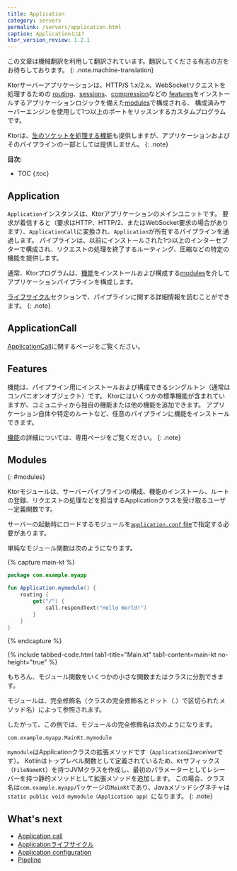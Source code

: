 ```yaml
---
title: Application
category: servers
permalink: /servers/application.html
caption: Applicationとは? 
ktor_version_review: 1.2.1
---
```


この文章は機械翻訳を利用して翻訳されています。翻訳してくださる有志の方をお待ちしております。
{: .note.machine-translation}

Ktorサーバーアプリケーションは、HTTP/S 1.x/2.x、WebSocketリクエストを処理するための
[routing](/servers/features/routing.html)、[sessions](/servers/features/sessions.html)、[compression](/servers/features/compression.html)などの
[features](#features)をインストールするアプリケーションロジックを備えた[modules](#modules)で構成される、
構成済みサーバーエンジンを使用して1つ以上のポートをリッスンするカスタムプログラムです。

Ktorは、[生のソケットを処理する機能](/servers/raw-sockets.html)も提供しますが、アプリケーションおよびそのパイプラインの一部としては提供しません。
{: .note}

**目次:**

* TOC
{:toc}

## Application

`Application`インスタンスは、Ktorアプリケーションのメインユニットです。
要求が着信すると（要求はHTTP、HTTP/2、またはWebSocket要求の場合があります）、`ApplicationCall`に変換され、`Application`が所有するパイプラインを通過します。
パイプラインは、以前にインストールされた1つ以上のインターセプターで構成され、リクエストの処理を終了するルーティング、圧縮などの特定の機能を提供します。

通常、Ktorプログラムは、[機能](#features)をインストールおよび構成する[modules](#modules)を介してアプリケーションパイプラインを構成します。

[ライフサイクル](/servers/lifecycle.html)セクションで、パイプラインに関する詳細情報を読むことができます。
{: .note}

## ApplicationCall

[ApplicationCall](/servers/calls.html)に関するページをご覧ください。

## Features

機能は、パイプライン用にインストールおよび構成できるシングルトン（通常はコンパニオンオブジェクト）です。
Ktorにはいくつかの標準機能が含まれていますが、コミュニティから独自の機能または他の機能を追加できます。
アプリケーション自体や特定のルートなど、任意のパイプラインに機能をインストールできます。

[機能](/servers/features.html)の詳細については、専用ページをご覧ください。
{: .note}

## Modules
{: #modules}

Ktorモジュールは、サーバーパイプラインの構成、機能のインストール、ルートの登録、リクエストの処理などを担当するApplicationクラスを受け取るユーザー定義関数です。

サーバーの起動時にロードするモジュールを[`application.conf` file](/servers/configuration.html#hocon-file)で指定する必要があります。

単純なモジュール関数は次のようになります。

{% capture main-kt %}
```kotlin
package com.example.myapp

fun Application.mymodule() {
    routing {
        get("/") {
            call.respondText("Hello World!")
        }
    }
}
```
{% endcapture %}

{% include tabbed-code.html
    tab1-title="Main.kt" tab1-content=main-kt
    no-height="true"
%}

もちろん、モジュール関数をいくつかの小さな関数またはクラスに分割できます。

モジュールは、完全修飾名（クラスの完全修飾名とドット（.）で区切られたメソッド名）によって参照されます。

したがって、この例では、モジュールの完全修飾名は次のようになります。

```
com.example.myapp.MainKt.mymodule
```

`mymodule`はApplicationクラスの拡張メソッドです（`Application`は*receiver*です）。
Kotlinはトップレベル関数として定義されているため、`Kt`サフィックス（`FileNameKt`）を持つJVMクラスを作成し、最初のパラメーターとしてレシーバーを持つ静的メソッドとして拡張メソッドを追加します。
この場合、クラス名は`com.example.myapp`パッケージの`MainKt`であり、Javaメソッドシグネチャは`static public void mymodule（Application app）`になります。
{: .note}

## What's next

- [Application call](/servers/calls.html)
- [Applicationライフサイクル](/servers/lifecycle.html)
- [Application configuration](/servers/configuration.html)
- [Pipeline](/advanced/pipeline)
